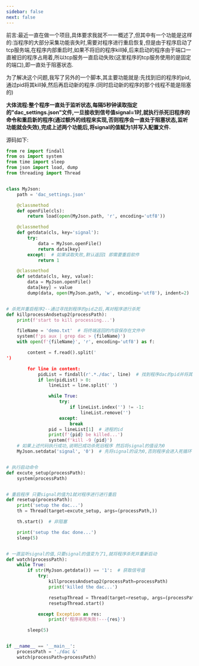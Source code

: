 ```yaml
---
sidebar: false
next: false
---
```

<BlogInfo/>






前言:最近一直在做一个项目,具体要求我就不一一概述了,但其中有一个功能是这样的:当程序的大部分采集功能丧失时,需要对程序进行重启恢复,但是由于程序启动了tcp服务端,在程序内部重启时,如果不将旧的程序kill掉,后来启动的程序由于端口一直被旧的程序占用着,所以tcp服务一直启动失败(这里程序的tcp服务使用的是固定的端口),即一直处于阻塞状态.

为了解决这个问题,我写了另外的一个脚本,其主要功能就是:先找到旧的程序的pid,通过pid将其kill掉,然后再启动新的程序.(同时启动新的程序的那个线程不能是阻塞的)

**大体流程:整个程序一直处于监听状态,每隔5秒钟读取指定的"dac_settings.json"文件,一旦接收到信号值signal=1时,就执行杀死旧程序的命令和重启新的程序(通过额外的线程来实现,否则程序会一直处于阻塞状态,监听功能就会失效),完成上述两个功能后,将signal的值赋为1并写入配置文件.**


源码如下:

```python
from re import findall
from os import system
from time import sleep
from json import load, dump
from threading import Thread


class MyJson:
    path = 'dac_settings.json'

    @classmethod
    def openFile(cls):
        return load(open(MyJson.path, 'r', encoding='utf8'))

    @classmethod
    def getdata(cls, key='signal'):
        try:
            data = MyJson.openFile()
            return data[key]
        except:  # 如果读取失败,默认返回1 即需要重启软件
            return 1

    @classmethod
    def setdata(cls, key, value):
        data = MyJson.openFile()
        data[key] = value
        dump(data, open(MyJson.path, 'w', encoding='utf8'), indent=2)


# 杀死并重启程序2--通过寻找到程序的pid之后,再对程序进行杀死
def killprocessAndsetup2(processPath):
    print(f'start to kill processing...')

    fileName = 'demo.txt'  # 将终端返回的内容保存在文件中
    system(f'ps aux | grep dac > {fileName}')
    with open(f'{fileName}', 'r', encoding='utf8') as f:

        content = f.read().split('
')

        for line in content:
            pidList = findall(r'.*./dac', line)  # 找到程序dac的pid并将其kill掉
            if len(pidList) > 0:
                lineList = line.split(' ')

                while True:
                    try:
                        if lineList.index('') != -1:
                            lineList.remove('')
                    except:
                        break
                pid = lineList[1]  # 进程的id
                print(f'{pid} be killed...')
                system(f'kill -9 {pid}')
    # 如果上述代码执行成功,说明已成功杀死旧程序 然后将signal的值设为0
    MyJson.setdata('signal', '0')  # 先将signal的设为0,否则程序会进入死循环


# 执行启动命令
def excute_setup(processPath):
    system(processPath)


# 重启程序 只要signal的值为1就对程序进行进行重启
def resetup(processPath):
    print('setup the dac...')
    th = Thread(target=excute_setup, args=(processPath,))

    th.start()  # 非阻塞

    print('setup the dac done...')
    sleep(5)


# 一直监听signal的值,只要signal的值变为了1,就将程序杀死并重新启动
def watch(processPath):
    while True:
        if str(MyJson.getdata()) == '1':  # 获取信号值
            try:
                killprocessAndsetup2(processPath=processPath)
                print('killed the dac...')

                resetupThread = Thread(target=resetup, args=(processPath,))
                resetupThread.start()

            except Exception as res:
                print(f'程序杀死失败!---{res}')

        sleep(5)


if __name__ == '__main__':
    processPath = './dac &'
    watch(processPath=processPath)
```


  

  

  

  








<ActionBox />
        
<style>#top-box {margin-top:0.5rem!important;}</style>